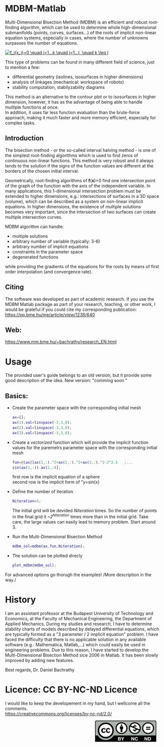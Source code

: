 # MDBM-Matlab

Multi-Dimensional Bisection Method (MDBM) is an efficient and robust root-finding algorithm, which can be used to determine whole high-dimensional submanifolds (points, curves, surfaces…) of the roots of implicit non-linear equation systems, especially in cases, where the number of unknowns surpasses the number of equations.

<a href="https://www.codecogs.com/eqnedit.php?latex=f_i(x_j)=0&space;\quad&space;i=1...k&space;\quad&space;j=1...l,&space;\quad&space;k&space;\leq&space;l" target="_blank"><img src="https://latex.codecogs.com/gif.latex?f_i(x_j)=0&space;\quad&space;i=1...k&space;\quad&space;j=1...l,&space;\quad&space;k&space;\leq&space;l" title="f_i(x_j)=0 \quad i=1...k \quad j=1...l, \quad k \leq l" /></a>

This type of problems can be found in many different field of science, just to mention a few:
- differential geometry (isolines, isosurfaces in higher dimensions)
- analysis of linkages (mechanical: workspace of robots)
- stability computation, stabilyzability diagrams


This method is an alternative to the contour plot or to isosurfaces in higher dimension, however, it has as the advantage of being able to handle multiple functions at once. <br>
In addition, it uses far less function evaluation than the brute-force approach, making it much faster and more memory efficient, especially for complex tasks.


## Introduction

The bisection method - or the so-called interval halving method - is one of the simplest root-finding algorithms which is used to find zeros of continuous non-linear functions.
This method is very robust and it always tends to the solution if the signs of the function values are different at the borders of the chosen initial interval.

Geometrically, root-finding algorithms of __f__(__x__)=0 find one intersection point of the graph of the function with the axis of the independent variable.
In many applications, this 1-dimensional intersection problem must be extended to higher dimensions, e.g.: intersections of surfaces in a 3D space (volume), which can be described as a system on non-linear implicit equations. In higher dimensions, the existence of multiple solutions becomes very important, since the intersection of two surfaces can create multiple intersection curves.

MDBM algorithm can handle:
* multiple solutions
* arbitrary number of variable (typically: 3-6)
* arbitrary number of implicit equations
* constraints in the parameter space
* degenerated functions

while providing the gradients of the equations for the roots by means of first order interpolation (and convergence rate).



## Citing
The software was developed as part of academic research. If you use the MDBM Matlab package as part of your research, teaching, or other work, I would be grateful if you could cite my corresponding publication: <https://pp.bme.hu/me/article/view/1236/640>


## Web:
<https://www.mm.bme.hu/~bachrathy/research_EN.html>
# Usage

The provided user's guide belongs to an old version, but it provide some good description of the idea.
New version: "comming soon " <br>

## Basics:
 * Create the parameter space with the corresponding initial mesh <br>
    ```matlab
    ax=[];
    ax(1).val=linspace(-3,3,8);
    ax(2).val=linspace(-3,3,8);
    ax(3).val=linspace(-3,3,8);
    ```
 * Create a _vectorized_ function which will provide the implicit function values for the paremetrs parameter space with the corresponding initial mesh <br>
    ```matlab
    fun=@(ax)[ax(1,:).^2+ax(2,:).^2+ax(3,:).^2-2^2.5   ;...
    sin(ax(1,:))-ax(2,:)];
    ```

   first row is the implicit equation of a sphere  <br>
    second row is the implicit form of "y=sin(x)

* Define the number of iteration<br>
    ```matlab
    Niteration=5; 
    ```
    The initial grid will be devided _Niteration_ times. So the number of points in the final grid it _~2<sup>Niteration</sup>_ times more than in the initial grid. Take care, the large values can easily lead to memory problem. Start around 3.

* Run the Multi-Dimensional Bisection Method <br>
    ```matlab
    mdbm_sol=mdbm(ax,fun,Niteration);
    ```

* The solution can be plotted direcly <br>
    ```matlab
    plot_mdbm(mdbm_sol);
    ```


For advanced options go thorugh the examples!
/More description in the way./


# History

I am an assistant professor at the Budapest University of Technology and Economics, at the Faculty of Mechanical Engineering, the Department of Applied Mechanics.
During my studies and research, I have to determine stability charts of models described by delayed differential equations, which are typically formed as a "3 parameter / 2 implicit equation" problem. I have faced the difficulty that there is no applicable solution in any available software (e.g.: Mathematica, Matlab,...) which could easily be used in engineering problems. 
Due to this reason, I have started to develop the Multi-Dimensional Bisection Method  sice 2006 in Matlab. It has been slowly improved by adding new features.

Best regards,
Dr. Daniel Bachrathy


# Licence: CC BY-NC-ND Licence 
I would like to keep the developement in my hand, but I wellcome all the comments. <br>
<https://creativecommons.org/licenses/by-nc-nd/2.0/>

<img src="by-nc-nd.png"
     alt="CC BY-NC-ND"
     style="float: right; margin-right: 10px; width: 200px;" />

